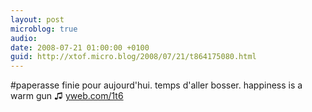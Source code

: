 ```yaml
---
layout: post
microblog: true
audio: 
date: 2008-07-21 01:00:00 +0100
guid: http://xtof.micro.blog/2008/07/21/t864175080.html
---
```

#paperasse finie pour aujourd'hui. temps d'aller bosser. happiness is a warm gun ♫ [yweb.com/1t6](http://yweb.com/1t6)
